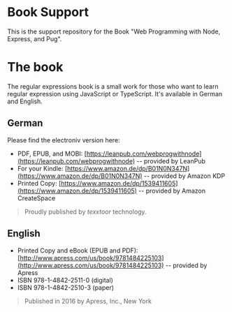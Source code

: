 # Book Support

This is the support repository for the Book "Web Programming with Node, Express, and Pug".

# The book

The regular expressions book is a small work for those who want to learn regular expression using JavaScript or TypeScript. It's available in German and English.  

## German

Please find the electroniv version here:

* PDF, EPUB, and MOBI: [https://leanpub.com/webprogwithnode](https://leanpub.com/webprogwithnode) -- provided by LeanPub
* For your Kindle: [https://www.amazon.de/dp/B01N0N347N](https://www.amazon.de/dp/B01N0N347N) -- provided by Amazon KDP
* Printed Copy: [https://www.amazon.de/dp/1539411605](https://www.amazon.de/dp/1539411605) -- provided by Amazon CreateSpace

> Proudly published by *texxtoor* technology.

## English

* Printed Copy and eBook (EPUB and PDF): [http://www.apress.com/us/book/9781484225103](http://www.apress.com/us/book/9781484225103) -- provided by Apress
* ISBN 978-1-4842-2511-0 (digital)
* ISBN 978-1-4842-2510-3 (paper)

> Published in 2016 by Apress, Inc., New York
